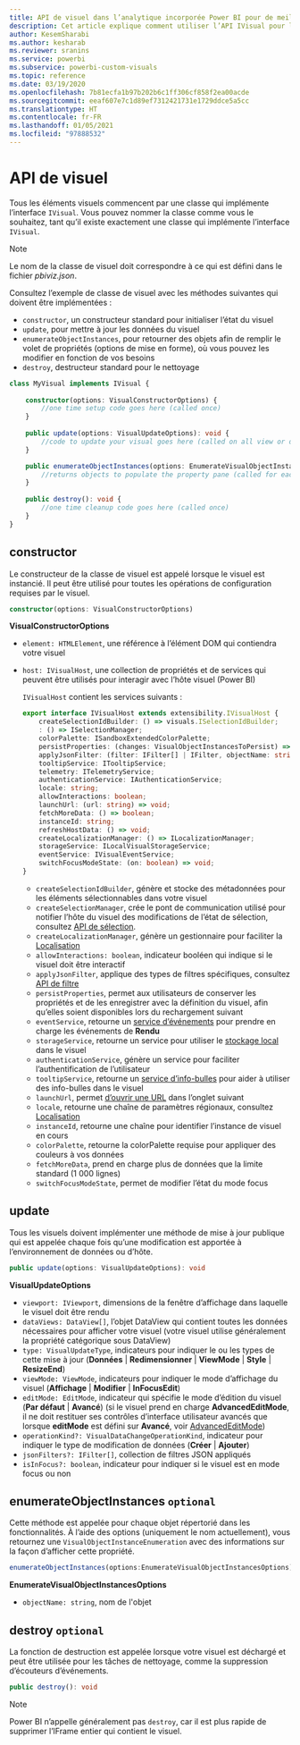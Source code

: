 ```yaml
---
title: API de visuel dans l’analytique incorporée Power BI pour de meilleurs insights via la BI incorporée
description: Cet article explique comment utiliser l’API IVisual pour les visuels Power BI. Obtenez de meilleurs insights BI incorporés avec l’analytique incorporée Power BI.
author: KesemSharabi
ms.author: kesharab
ms.reviewer: sranins
ms.service: powerbi
ms.subservice: powerbi-custom-visuals
ms.topic: reference
ms.date: 03/19/2020
ms.openlocfilehash: 7b81ecfa1b97b202b6c1ff306cf858f2ea00acde
ms.sourcegitcommit: eeaf607e7c1d89ef7312421731e1729ddce5a5cc
ms.translationtype: HT
ms.contentlocale: fr-FR
ms.lasthandoff: 01/05/2021
ms.locfileid: "97888532"
---
```

# <a name="visual-api"></a>API de visuel
Tous les éléments visuels commencent par une classe qui implémente l’interface `IVisual`. Vous pouvez nommer la classe comme vous le souhaitez, tant qu’il existe exactement une classe qui implémente l’interface `IVisual`.

> [!NOTE]
> Le nom de la classe de visuel doit correspondre à ce qui est défini dans le fichier *pbiviz.json*.

Consultez l’exemple de classe de visuel avec les méthodes suivantes qui doivent être implémentées :

* `constructor`, un constructeur standard pour initialiser l’état du visuel
* `update`, pour mettre à jour les données du visuel
* `enumerateObjectInstances`, pour retourner des objets afin de remplir le volet de propriétés (options de mise en forme), où vous pouvez les modifier en fonction de vos besoins
* `destroy`, destructeur standard pour le nettoyage

```typescript
class MyVisual implements IVisual {
    
    constructor(options: VisualConstructorOptions) {
        //one time setup code goes here (called once)
    }
    
    public update(options: VisualUpdateOptions): void {
        //code to update your visual goes here (called on all view or data changes)
    }

    public enumerateObjectInstances(options: EnumerateVisualObjectInstancesOptions): VisualObjectInstanceEnumeration {
        //returns objects to populate the property pane (called for each object defined in capabilities)
    }
    
    public destroy(): void {
        //one time cleanup code goes here (called once)
    }
}
```

## <a name="constructor"></a>constructor

Le constructeur de la classe de visuel est appelé lorsque le visuel est instancié. Il peut être utilisé pour toutes les opérations de configuration requises par le visuel.

```typescript
constructor(options: VisualConstructorOptions)
```

**VisualConstructorOptions**

* `element: HTMLElement`, une référence à l’élément DOM qui contiendra votre visuel
* `host: IVisualHost`, une collection de propriétés et de services qui peuvent être utilisés pour interagir avec l’hôte visuel (Power BI)

   `IVisualHost` contient les services suivants :

   ```typescript
   export interface IVisualHost extends extensibility.IVisualHost {
       createSelectionIdBuilder: () => visuals.ISelectionIdBuilder;
       : () => ISelectionManager;
       colorPalette: ISandboxExtendedColorPalette;
       persistProperties: (changes: VisualObjectInstancesToPersist) => void;
       applyJsonFilter: (filter: IFilter[] | IFilter, objectName: string, propertyName: string, action: FilterAction) => void;
       tooltipService: ITooltipService;
       telemetry: ITelemetryService;
       authenticationService: IAuthenticationService;
       locale: string;
       allowInteractions: boolean;
       launchUrl: (url: string) => void;
       fetchMoreData: () => boolean;
       instanceId: string;
       refreshHostData: () => void;
       createLocalizationManager: () => ILocalizationManager;
       storageService: ILocalVisualStorageService;
       eventService: IVisualEventService;
       switchFocusModeState: (on: boolean) => void;
   }
   ```
   * `createSelectionIdBuilder`, génère et stocke des métadonnées pour les éléments sélectionnables dans votre visuel
   * `createSelectionManager`, crée le pont de communication utilisé pour notifier l’hôte du visuel des modifications de l’état de sélection, consultez [API de sélection](./selection-api.md).
   * `createLocalizationManager`, génère un gestionnaire pour faciliter la [Localisation](./localization.md)
   * `allowInteractions: boolean`, indicateur booléen qui indique si le visuel doit être interactif
   * `applyJsonFilter`, applique des types de filtres spécifiques, consultez [API de filtre](./filter-api.md)
   * `persistProperties`, permet aux utilisateurs de conserver les propriétés et de les enregistrer avec la définition du visuel, afin qu’elles soient disponibles lors du rechargement suivant
   * `eventService`, retourne un [service d’événements](./event-service.md) pour prendre en charge les événements de **Rendu**
   * `storageService`, retourne un service pour utiliser le [stockage local](./local-storage.md) dans le visuel
   * `authenticationService`, génère un service pour faciliter l’authentification de l’utilisateur
   * `tooltipService`, retourne un [service d’info-bulles](./add-tooltips.md) pour aider à utiliser des info-bulles dans le visuel
   * `launchUrl`, permet [d’ouvrir une URL](./launch-url.md) dans l’onglet suivant
   * `locale`, retourne une chaîne de paramètres régionaux, consultez [Localisation](./localization.md)
   * `instanceId`, retourne une chaîne pour identifier l’instance de visuel en cours
   * `colorPalette`, retourne la colorPalette requise pour appliquer des couleurs à vos données
   * `fetchMoreData`, prend en charge plus de données que la limite standard (1 000 lignes)
   * `switchFocusModeState`, permet de modifier l’état du mode focus

## <a name="update"></a>update

Tous les visuels doivent implémenter une méthode de mise à jour publique qui est appelée chaque fois qu’une modification est apportée à l’environnement de données ou d’hôte.

```typescript
public update(options: VisualUpdateOptions): void
```

**VisualUpdateOptions**

* `viewport: IViewport`, dimensions de la fenêtre d’affichage dans laquelle le visuel doit être rendu
* `dataViews: DataView[]`, l’objet DataView qui contient toutes les données nécessaires pour afficher votre visuel (votre visuel utilise généralement la propriété catégorique sous DataView)
* `type: VisualUpdateType`, indicateurs pour indiquer le ou les types de cette mise à jour (**Données** | **Redimensionner** | **ViewMode** | **Style** | **ResizeEnd**)
* `viewMode: ViewMode`, indicateurs pour indiquer le mode d’affichage du visuel (**Affichage** | **Modifier** | **InFocusEdit**)
* `editMode: EditMode`, indicateur qui spécifie le mode d’édition du visuel (**Par défaut** | **Avancé**) (si le visuel prend en charge **AdvancedEditMode**, il ne doit restituer ses contrôles d’interface utilisateur avancés que lorsque **editMode** est défini sur **Avancé**, voir [AdvancedEditMode](./advanced-edit-mode.md))
* `operationKind?: VisualDataChangeOperationKind`, indicateur pour indiquer le type de modification de données (**Créer** | **Ajouter**)
* `jsonFilters?: IFilter[]`, collection de filtres JSON appliqués
* `isInFocus?: boolean`, indicateur pour indiquer si le visuel est en mode focus ou non
    
## <a name="enumerateobjectinstances-optional"></a>enumerateObjectInstances `optional`

Cette méthode est appelée pour chaque objet répertorié dans les fonctionnalités. À l’aide des options (uniquement le nom actuellement), vous retournez une `VisualObjectInstanceEnumeration` avec des informations sur la façon d’afficher cette propriété.

```typescript
enumerateObjectInstances(options:EnumerateVisualObjectInstancesOptions):VisualObjectInstanceEnumeration
```

**EnumerateVisualObjectInstancesOptions**

* `objectName: string`, nom de l'objet

## <a name="destroy-optional"></a>destroy `optional`

La fonction de destruction est appelée lorsque votre visuel est déchargé et peut être utilisée pour les tâches de nettoyage, comme la suppression d’écouteurs d’événements.

``` typescript
public destroy(): void
```

> [!Note]
> Power BI n’appelle généralement pas `destroy`, car il est plus rapide de supprimer l’IFrame entier qui contient le visuel.
